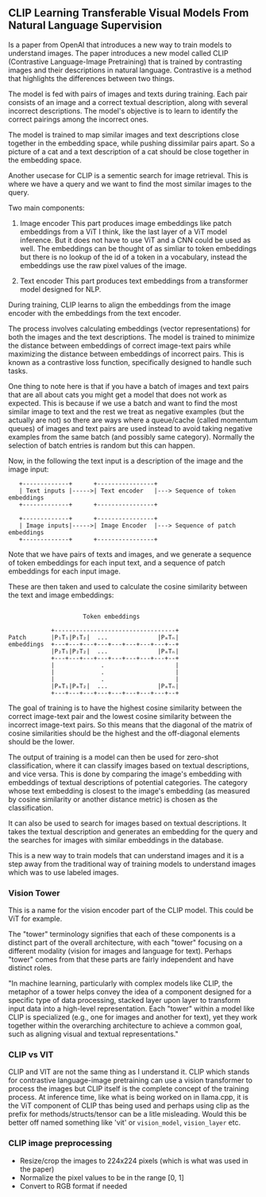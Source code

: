 ## CLIP Learning Transferable Visual Models From Natural Language Supervision
Is a paper from OpenAI that introduces a new way to train models to understand
images. The paper introduces a new model called CLIP (Contrastive Language-Image
Pretraining) that is trained by contrasting images and their descriptions in
natural language. Contrastive is a method that highlights the differences
between two things.

The model is fed with pairs of images and texts during training. Each pair
consists of an image and a correct textual description, along with several
incorrect descriptions. The model's objective is to learn to identify the
correct pairings among the incorrect ones.

The model is trained to map similar images and text descriptions close together
in the embedding space, while pushing dissimilar pairs apart. So a picture of a
cat and a text description of a cat should be close together in the embedding
space.

Another usecase for CLIP is a sementic search for image retrieval. This is where
we have a query and we want to find the most similar images to the query.

Two main components:
1. Image encoder
This part produces image embeddings like patch embeddings from a ViT I think,
like the last layer of a ViT model inference. But it does not have to use ViT
and a CNN could be used as well. The embeddings can be thought of as simliar to
token embeddings but there is no lookup of the id of a token in a vocabulary,
instead the embeddings use the raw pixel values of the image.

2. Text encoder
This part produces text embeddings from a transformer model designed for NLP.

During training, CLIP learns to align the embeddings from the image encoder with
the embeddings from the text encoder. 

The process involves calculating embeddings (vector representations) for both
the images and the text descriptions. The model is trained to minimize the
distance between embeddings of correct image-text pairs while maximizing the
distance between embeddings of incorrect pairs. This is known as a contrastive
loss function, specifically designed to handle such tasks.

One thing to note here is that if you have a batch of images and text pairs
that are all about cats you might get a model that does not work as expected.
This is because if we use a batch and want to find the most similar image to
text and the rest we treat as negative examples (but the actually are not) so
there are ways where a queue/cache (called momentum queues) of images and text
pairs are used instead to avoid taking negative examples from the same batch
(and possibly same category). Normally the selection of batch entries is random
but this can happen.

Now, in the following the text input is a description of the image and the
image input:
```
   +-------------+      +----------------+
   | Text inputs |----->| Text encoder   |---> Sequence of token embeddings
   +-------------+      +----------------+

   +-------------+      +----------------+
   | Image inputs|----->| Image Encoder  |---> Sequence of patch embeddings
   +-------------+      +----------------+
```
Note that we have pairs of texts and images, and we generate a sequence of
token embeddings for each input text, and a sequence of patch embeddings for
each input image.

These are then taken and used to calculate the cosine similarity between the
text and image embeddings:
```

                     Token embeddings

            +----------------------------------+
Patch       |P₁T₁|P₁T₂|  ...              |PₘTₙ|
embeddings  +---+---+---+---+---+---+---+---+--+
            |P₂T₁|P₂T₂|  ...              |PₘTₙ|
            +---+---+---+---+---+---+---+---+--+
            |             .                    |
            |             .                    |
            |             .                    |
            |PₘT₁|PₘT₂|  ...              |PₘTₙ|
            +---+---+---+---+---+---+---+---+--+
```
The goal of training is to have the highest cosine similarity between the
correct image-text pair and the lowest cosine similarity between the incorrect
image-text pairs. So this means that the diagonal of the matrix of cosine
similarities should be the highest and the off-diagonal elements should be the
lower.

The output of training is a model can then be used for zero-shot classification,
where it can classify images based on textual descriptions, and vice versa. This
is done by comparing the image's embedding with embeddings of textual
descriptions of potential categories. The category whose text embedding is
closest to the image's embedding (as measured by cosine similarity or another
distance metric) is chosen as the classification. 

It can also be used to search for images based on textual descriptions. It takes
the textual description and generates an embedding for the query and the
searches for images with similar embeddings in the database.

This is a new way to train models that can understand images and it is a step
away from the traditional way of training models to understand images which was
to use labeled images.

### Vision Tower
This is a name for the vision encoder part of the CLIP model. This could be ViT
for example.

The "tower" terminology signifies that each of these components is a distinct
part of the overall architecture, with each "tower" focusing on a different
modality (vision for images and language for text). Perhaps "tower" comes from
that these parts are fairly independent and have distinct roles.

"In machine learning, particularly with complex models like CLIP, the metaphor
of a tower helps convey the idea of a component designed for a specific type of
data processing, stacked layer upon layer to transform input data into a
high-level representation. Each "tower" within a model like CLIP is specialized
(e.g., one for images and another for text), yet they work together within the
overarching architecture to achieve a common goal, such as aligning visual and
textual representations."


### CLIP vs VIT
CLIP and VIT are not the same thing as I understand it. CLIP which stands for
contrastive language-image pretraining can use a vision transformer to process
the images but CLIP itself is the complete concept of the training process.
At inference time, like what is being worked on in llama.cpp, it is the ViT
component of CLIP thas being used and perhaps using clip as the prefix for
methods/structs/tensor can be a litle misleading. Would this be better off
named something like 'vit' or `vision_model`, `vision_layer` etc.

### CLIP image preprocessing

* Resize/crop the images to 224x224 pixels (which is what was used in the paper)
* Normalize the pixel values to be in the range [0, 1]
* Convert to RGB format if needed
